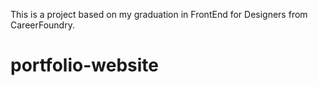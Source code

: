 This is a project based on my graduation in FrontEnd for Designers from CareerFoundry. 

# portfolio-website
